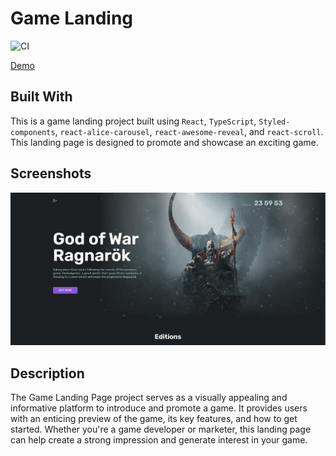 # Game Landing

![CI](https://github.com/DenisKulik/game-landing/actions/workflows/github-actions.yml/badge.svg)

[Demo](https://deniskulik.github.io/game-landing)

## Built With
This is a game landing project built using `React`, `TypeScript`, `Styled-components`, `react-alice-carousel`, `react-awesome-reveal`, and `react-scroll`. This landing page is designed to promote and showcase an exciting game.

## Screenshots

![screenshots](./screenshots/game-landing.png)

## Description
The Game Landing Page project serves as a visually appealing and informative platform to introduce and promote a game. It provides users with an enticing preview of the game, its key features, and how to get started. Whether you're a game developer or marketer, this landing page can help create a strong impression and generate interest in your game.

